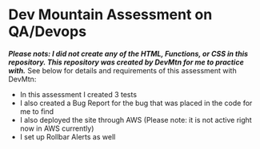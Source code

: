 # Dev Mountain Assessment on QA/Devops
***Please nots: I did not create any of the HTML, Functions, or CSS in this repository. This repository was created by DevMtn for me to practice with.*** See below for details and requirements of this assessment with DevMtn:
- In this assessment I created 3 tests
- I also created a Bug Report for the bug that was placed in the code for me to find
- I also deployed the site through AWS (Please note: it is not active right now in AWS currently)
- I set up Rollbar Alerts as well
